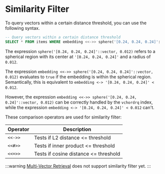 # Similarity Filter

To query vectors within a certain distance threshold, you can use the following syntax.
```SQL
-- Query vectors within a certain distance threshold
SELECT * FROM items WHERE embedding <<->> sphere('[0.24, 0.24, 0.24]'::vector, 0.012);
```

The expression `sphere('[0.24, 0.24, 0.24]'::vector, 0.012)` refers to a spherical region with its center at `'[0.24, 0.24, 0.24]'` and a radius of `0.012`.

The expression `embedding <<->> sphere('[0.24, 0.24, 0.24]'::vector, 0.012)` evaluates to `true` if the embedding is within the spherical region. Semantically, this is equivalent to `embedding <-> '[0.24, 0.24, 0.24]' < 0.012`.

However, the expression `embedding <<->> sphere('[0.24, 0.24, 0.24]'::vector, 0.012)` can be correctly handled by the `vchordrq` index, while the expression `embedding <-> '[0.24, 0.24, 0.24]' < 0.012` can't.

These comparison operators are used for similarity filter:

| Operator | Description                           |
| -------- | ------------------------------------- |
| `<<->>`  | Tests if L2 distance <= threshold     |
| `<<#>>`  | Tests if inner product <= threshold   |
| `<<=>>`  | Tests if cosine distance <= threshold |

:::warning
[Multi-Vector Retrieval](multi-vector-retrieval) does not support similarity filter yet.
:::
